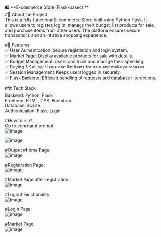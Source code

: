 🛍️ **E-commerce Store (Flask-based) **                                
#📌 About the Project            
This is a fully functional E-commerce Store built using Python Flask. It allows users to register, log in, manage their budget, list products for sale, and purchase items from other users. The platform ensures secure transactions and an intuitive shopping experience.              

#🚀 Features                           
✅ User Authentication: Secure registration and login system.                   
✅ Market Page: Display available products for sale with details.                         
✅ Budget Management: Users can track and manage their spending.                          
✅ Buying & Selling: Users can list items for sale and make purchases.                               
✅ Session Management: Keeps users logged in securely.                                
✅ Flask Backend: Efficient handling of requests and database interactions.                            

#🛠️ Tech Stack                          
Backend: Python, Flask                                 
Frontend: HTML, CSS, Bootstrap                            
Database: SQLite                                                         
Authentication: Flask-Login                                            

#How to run?            
Go to command prompt:                 
![image](https://github.com/user-attachments/assets/a3e02b90-c76d-41d9-858f-c317bacfccc0)                         

![image](https://github.com/user-attachments/assets/d9b0c45a-1b82-4a92-8961-a5fbe306bd22)                              

#Output
#Home Page:                  
![image](https://github.com/user-attachments/assets/55317795-b8df-4099-a784-d1df21632c1d)                    

#Registration Page:              
![image](https://github.com/user-attachments/assets/78c45562-fdb7-42f5-b2ad-b4d09a218499)                                    

#Market Page after registration:                
![image](https://github.com/user-attachments/assets/572fc72a-064a-4791-a4f4-a981370d1e39)                      

#Logout Functionality:                             
![image](https://github.com/user-attachments/assets/56aa92c2-3dd8-4211-95c9-498faba12350)                

#Login Page:              
![image](https://github.com/user-attachments/assets/b284273c-775d-4c55-b749-674b19fbf3fa)                        

#Market Page:                   
![image](https://github.com/user-attachments/assets/67aa2b49-1bd1-4c9c-84cf-7a4b8d81e65b)










